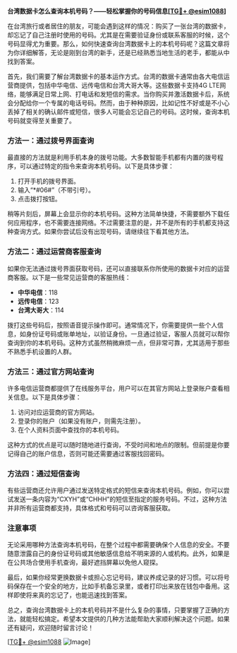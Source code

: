 **台湾数据卡怎么查询本机号码？——轻松掌握你的号码信息[[TG💪+ @esim1088](https://t.me/s/esim1088)]**

在台湾旅行或者居住的朋友，可能会遇到这样的情况：购买了一张台湾的数据卡，却忘记了自己注册时使用的号码。尤其是在需要验证身份或联系客服的时候，这个号码显得尤为重要。那么，如何快速查询台湾数据卡上的本机号码呢？这篇文章将为你详细解答，无论是刚到台湾的新手，还是已经熟悉当地生活的老手，都能从中找到答案。

首先，我们需要了解台湾数据卡的基本运作方式。台湾的数据卡通常由各大电信运营商提供，包括中华电信、远传电信和台湾大哥大等。这些数据卡支持4G LTE网络，能够满足日常上网、打电话和发短信的需求。当你购买并激活数据卡后，系统会分配给你一个专属的电话号码。然而，由于种种原因，比如记性不好或是不小心丢掉了相关的确认邮件或短信，很多人可能会忘记自己的号码。这时候，查询本机号码就变得至关重要了。

### 方法一：通过拨号界面查询

最直接的方法就是利用手机本身的拨号功能。大多数智能手机都有内置的拨号程序，可以通过特定的指令来查询本机号码。以下是具体步骤：

1. 打开手机的拨号界面。
2. 输入“*#06#”（不带引号）。
3. 点击拨打按钮。

稍等片刻后，屏幕上会显示你的本机号码。这种方法简单快捷，不需要额外下载任何应用程序，也不需要连接网络。不过需要注意的是，并不是所有的手机都支持这种查询方式。如果你尝试后没有出现号码，请继续往下看其他方法。

### 方法二：通过运营商客服查询

如果你无法通过拨号界面获取号码，还可以直接联系你所使用的数据卡对应的运营商客服。以下是一些常见运营商的客服热线：

- **中华电信**：118
- **远传电信**：123
- **台湾大哥大**：114

拨打这些号码后，按照语音提示操作即可。通常情况下，你需要提供一些个人信息，如身份证号码或账单地址，以验证身份。一旦通过验证，客服人员就可以帮你查询到你的本机号码。这种方式虽然稍微麻烦一点，但非常可靠，尤其适用于那些不熟悉手机设置的人群。

### 方法三：通过官方网站查询

许多电信运营商都提供了在线服务平台，用户可以在其官方网站上登录账户查看相关信息。以下是具体步骤：

1. 访问对应运营商的官方网站。
2. 登录你的账户（如果没有账户，则需先注册）。
3. 在个人资料页面中查找你的本机号码。

这种方式的优点是可以随时随地进行查询，不受时间和地点的限制。但前提是你要记得自己的账户信息，否则可能还需要通过客服找回密码。

### 方法四：通过短信查询

有些运营商还允许用户通过发送特定格式的短信来查询本机号码。例如，你可以尝试发送一条内容为“CXYH”或“CHHH”的短信至指定的服务号码。不过，这种方法并非所有运营商都支持，具体格式和号码可以咨询客服获取。

### 注意事项

无论采用哪种方法查询本机号码，在整个过程中都需要确保个人信息的安全。不要随意泄露自己的身份证号码或其他敏感信息给不明来源的人或机构。此外，如果是在公共场合使用手机查询，最好遮挡屏幕以免他人窥探。

最后，如果你经常更换数据卡或担心忘记号码，建议养成记录的好习惯。可以将号码保存在一个安全的地方，比如手机备忘录里，或者打印出来放在钱包中备用。这样即使将来真的忘记了，也能迅速找到答案。

总之，查询台湾数据卡上的本机号码并不是什么复杂的事情，只要掌握了正确的方法，就能轻松搞定。希望本文提供的几种方法能帮助大家顺利解决这个问题。如果还有疑问，欢迎随时留言讨论！

[[TG💪+ @esim1088](https://t.me/s/esim1088) ![Image](https://i.postimg.cc/4NQfJmqS/Snipaste-2025-05-13-00-14-12.png)]